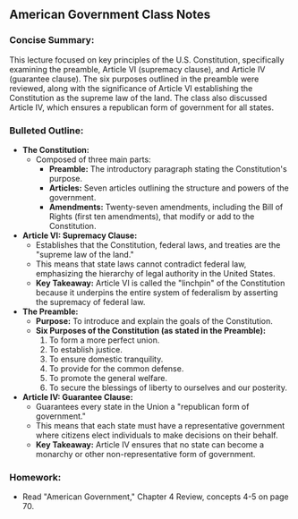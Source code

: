 ## American Government Class Notes

### Concise Summary:

This lecture focused on key principles of the U.S. Constitution, specifically examining the preamble, Article VI (supremacy clause), and Article IV (guarantee clause).  The six purposes outlined in the preamble were reviewed, along with the significance of Article VI establishing the Constitution as the supreme law of the land. The class also discussed Article IV, which ensures a republican form of government for all states. 

### Bulleted Outline:

* **The Constitution:** 
    * Composed of three main parts:
        * **Preamble:**  The introductory paragraph stating the Constitution's purpose.
        * **Articles:** Seven articles outlining the structure and powers of the government.
        * **Amendments:** Twenty-seven amendments, including the Bill of Rights (first ten amendments), that modify or add to the Constitution.
* **Article VI: Supremacy Clause:**
    * Establishes that the Constitution, federal laws, and treaties are the "supreme law of the land."
    *  This means that state laws cannot contradict federal law, emphasizing the hierarchy of legal authority in the United States. 
    * **Key Takeaway:** Article VI is called the "linchpin" of the Constitution because it underpins the entire system of federalism by asserting the supremacy of federal law.
* **The Preamble:**
    * **Purpose:** To introduce and explain the goals of the Constitution.
    * **Six Purposes of the Constitution (as stated in the Preamble):**
        1. To form a more perfect union.
        2. To establish justice.
        3. To ensure domestic tranquility.
        4. To provide for the common defense.
        5. To promote the general welfare.
        6. To secure the blessings of liberty to ourselves and our posterity.
* **Article IV: Guarantee Clause:**
    * Guarantees every state in the Union a "republican form of government."
    *  This means that each state must have a representative government where citizens elect individuals to make decisions on their behalf. 
    * **Key Takeaway:** Article IV ensures that no state can become a monarchy or other non-representative form of government.

### Homework: 

* Read "American Government," Chapter 4 Review, concepts 4-5 on page 70. 


